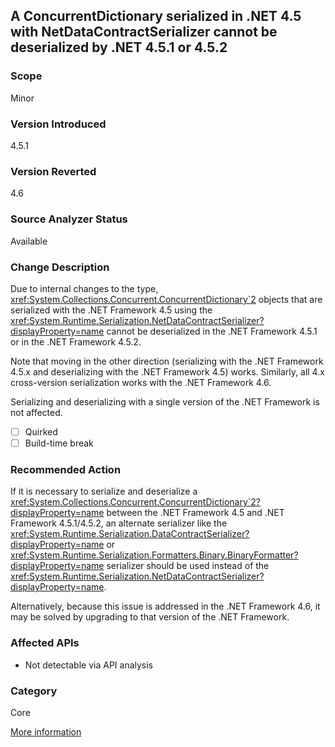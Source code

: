 ## A ConcurrentDictionary serialized in .NET 4.5 with NetDataContractSerializer cannot be deserialized by .NET 4.5.1 or 4.5.2

### Scope
Minor

### Version Introduced
4.5.1

### Version Reverted
4.6

### Source Analyzer Status
Available

### Change Description
Due to internal changes to the type, <xref:System.Collections.Concurrent.ConcurrentDictionary`2> objects that are serialized with the .NET Framework 4.5
using the <xref:System.Runtime.Serialization.NetDataContractSerializer?displayProperty=name> cannot be deserialized in the .NET Framework 4.5.1 or in the .NET Framework 4.5.2.

Note that moving in the other direction (serializing with the .NET Framework 4.5.x and deserializing with the .NET Framework 4.5) works. Similarly,
all 4.x cross-version serialization works with the .NET Framework 4.6.

Serializing and deserializing with a single version of the .NET Framework is not affected.

- [ ] Quirked
- [ ] Build-time break

### Recommended Action
If it is necessary to serialize and deserialize a <xref:System.Collections.Concurrent.ConcurrentDictionary`2?displayProperty=name> between the .NET Framework 4.5 and .NET Framework 4.5.1/4.5.2, an alternate serializer like the
<xref:System.Runtime.Serialization.DataContractSerializer?displayProperty=name> or <xref:System.Runtime.Serialization.Formatters.Binary.BinaryFormatter?displayProperty=name> serializer should be used instead of the <xref:System.Runtime.Serialization.NetDataContractSerializer?displayProperty=name>.

Alternatively, because this issue is addressed in the .NET Framework 4.6, it may be solved by upgrading to that version of the .NET Framework.

### Affected APIs
* Not detectable via API analysis

### Category
Core

[More information](https://msdn.microsoft.com/en-us/library/dn458360(v=vs.110).aspx#Core)

<!--
    ### Notes
    Should be fairly easy to detect ConcurrentDictionary objects being serialized/deserialized by a NetDataContractSerializer.
-->

<!-- breaking change id: 133 -->

